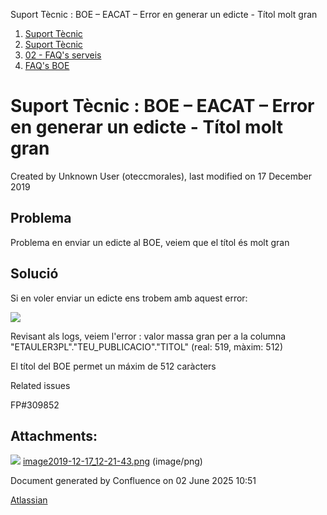 Suport Tècnic : BOE – EACAT – Error en generar un edicte - Títol molt gran  

1.  [Suport Tècnic](index.md)
2.  [Suport Tècnic](13893782.md)
3.  [02 - FAQ's serveis](26313393.md)
4.  [FAQ's BOE](28705545.md)

Suport Tècnic : BOE – EACAT – Error en generar un edicte - Títol molt gran
==========================================================================

Created by Unknown User (oteccmorales), last modified on 17 December 2019

Problema
--------

Problema en enviar un edicte al BOE, veiem que el títol és molt gran

Solució
-------

Si en voler enviar un edicte ens trobem amb aquest error:

![](attachments/30867707/30869145.png)

Revisant als logs, veiem l'error : valor massa gran per a la columna "ETAULER3PL"."TEU\_PUBLICACIO"."TITOL" (real: 519, màxim: 512)

El títol del BOE permet un máxim de 512 caràcters

Related issues

FP#309852

Attachments:
------------

![](images/icons/bullet_blue.gif) [image2019-12-17\_12-21-43.png](attachments/30867707/30869145.png) (image/png)  

Document generated by Confluence on 02 June 2025 10:51

[Atlassian](http://www.atlassian.com/)